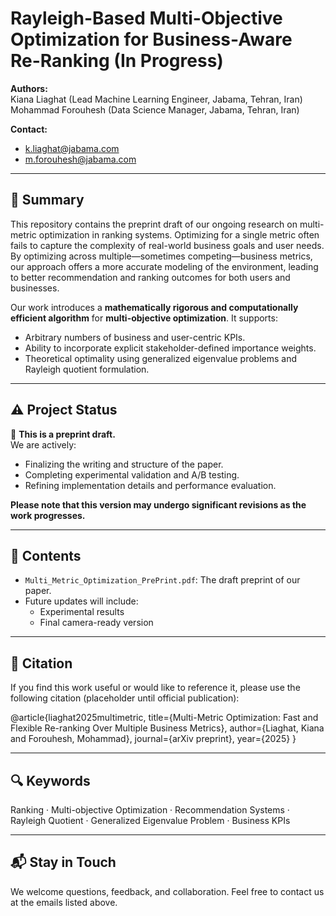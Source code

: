 # Rayleigh-Based Multi-Objective Optimization for Business-Aware Re-Ranking (In Progress)

**Authors:**  
Kiana Liaghat (Lead Machine Learning Engineer, Jabama, Tehran, Iran)  
Mohammad Forouhesh (Data Science Manager, Jabama, Tehran, Iran)

**Contact:**  
- k.liaghat@jabama.com  
- m.forouhesh@jabama.com

---

## 📝 Summary

This repository contains the preprint draft of our ongoing research on multi-metric optimization in ranking systems. Optimizing for a single metric often fails to capture the complexity of real-world business goals and user needs. By optimizing across multiple—sometimes competing—business metrics, our approach offers a more accurate modeling of the environment, leading to better recommendation and ranking outcomes for both users and businesses.

Our work introduces a **mathematically rigorous and computationally efficient algorithm** for **multi-objective optimization**. It supports:
- Arbitrary numbers of business and user-centric KPIs.
- Ability to incorporate explicit stakeholder-defined importance weights.
- Theoretical optimality using generalized eigenvalue problems and Rayleigh quotient formulation.

---

## ⚠️ Project Status

🚧 **This is a preprint draft.**  
We are actively:
- Finalizing the writing and structure of the paper.
- Completing experimental validation and A/B testing.
- Refining implementation details and performance evaluation.

**Please note that this version may undergo significant revisions as the work progresses.**

---

## 📄 Contents

- `Multi_Metric_Optimization_PrePrint.pdf`: The draft preprint of our paper.  
- Future updates will include:
  - Experimental results  
  - Final camera-ready version  

---

## 📣 Citation

If you find this work useful or would like to reference it, please use the following citation (placeholder until official publication):

@article{liaghat2025multimetric,
title={Multi-Metric Optimization: Fast and Flexible Re-ranking Over Multiple Business Metrics},
author={Liaghat, Kiana and Forouhesh, Mohammad},
journal={arXiv preprint},
year={2025}
}


---

## 🔍 Keywords

Ranking · Multi-objective Optimization · Recommendation Systems · Rayleigh Quotient · Generalized Eigenvalue Problem · Business KPIs

---

## 📬 Stay in Touch

We welcome questions, feedback, and collaboration. Feel free to contact us at the emails listed above.


